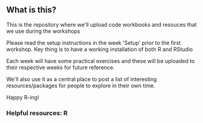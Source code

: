 ## What is this?

This is the repository where we'll upload code workbooks and resouces that we use during the workshops

Please read the setup instructions in the week 'Setup' prior to the first workshop. Key thing is to have a working installation of both R and RStudio

Each week will have some practical exercises and these will be uploaded to their respective weeks for future reference.

We'll also use it as a central place to post a list of interesting resources/packages for people to explore in their own time.

Happy R-ing!

### Helpful resources: R

